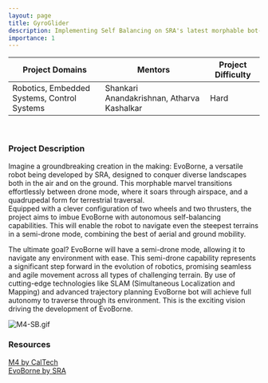 ```yaml
---
layout: page
title: GyroGlider
description: Implementing Self Balancing on SRA's latest morphable bot-EvoBorne in a semi-drone mode. 
importance: 1
---
```


| Project Domains                                                 | Mentors                                    | Project Difficulty |
|-----------------------------------------------------------------|--------------------------------------------|--------------------|
| Robotics, Embedded Systems, Control Systems                     | Shankari Anandakrishnan, Atharva Kashalkar | Hard               |

<br>

### Project Description
Imagine a groundbreaking creation in the making: EvoBorne, a versatile robot being developed by SRA, designed to conquer diverse landscapes both in the air and on the ground. This morphable marvel transitions effortlessly between drone mode, where it soars through airspace, and a quadrupedal form for terrestrial traversal.<br>
Equipped with a clever configuration of two wheels and two thrusters, the project aims to imbue EvoBorne with autonomous self-balancing capabilities. This will enable the robot to navigate even the steepest terrains in a semi-drone mode, combining the best of aerial and ground mobility.<br>

The ultimate goal? EvoBorne will have a semi-drone mode, allowing it to navigate any environment with ease. This semi-drone capability represents a significant step forward in the evolution of robotics, promising seamless and agile movement across all types of challenging terrain. By use of cutting-edge technologies like SLAM (Simultaneous Localization and Mapping) and advanced trajectory planning EvoBorne bot will achieve full autonomy to traverse through its environment. This is the exciting vision driving the development of EvoBorne.

![M4-SB.gif](/assets/gifs/M4-SB.gif)

### Resources
[M4 by CalTech](https://www.youtube.com/watch?v=YfeBMIqmg1o) <br>
[EvoBorne by SRA](/assets/pdf/EvoBorne-Poster.pdf)<br>
